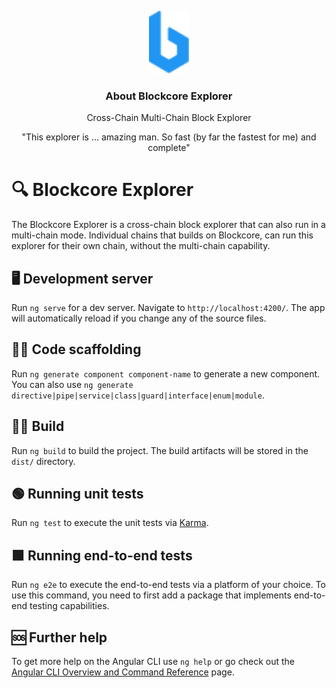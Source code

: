 <p align="center">
  <p align="center">
    <img src="https://raw.githubusercontent.com/seniorblockchain/blockcore-explorer2/acc013918265bc78208f49952deb94bf6c496b30/src/assets/images/logo/logo.svg" height="100" alt="Blockcore" />
  </p>
  <h3 align="center">
    About Blockcore Explorer
  </h3>
  <p align="center">
    Cross-Chain Multi-Chain Block Explorer
  </p>

  </p>
  <p align="center">"This explorer is ... amazing man. So fast (by far the fastest for me) and complete"</p>
</p>

# 🔍 Blockcore Explorer

The Blockcore Explorer is a cross-chain block explorer that can also run in a multi-chain mode. Individual chains that builds on Blockcore, can run this explorer for their own chain, without the multi-chain capability.


## 🖥️ Development server

Run `ng serve` for a dev server. Navigate to `http://localhost:4200/`. The app will automatically reload if you change any of the source files.

## 🧑‍💻 Code scaffolding

Run `ng generate component component-name` to generate a new component. You can also use `ng generate directive|pipe|service|class|guard|interface|enum|module`.

## 👷‍♂️ Build

Run `ng build` to build the project. The build artifacts will be stored in the `dist/` directory.

## 🟢 Running unit tests

Run `ng test` to execute the unit tests via [Karma](https://karma-runner.github.io).

## 🟩 Running end-to-end tests

Run `ng e2e` to execute the end-to-end tests via a platform of your choice.  To use this command, you need to first add a package that implements end-to-end testing capabilities.

## 🆘 Further help

To get more help on the Angular CLI use `ng help` or go check out the [Angular CLI Overview and Command Reference](https://angular.io/cli) page.
